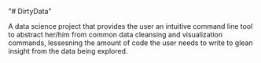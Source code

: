 "# DirtyData" 

A data science project that provides the user an intuitive command line tool to abstract her/him from common data cleansing and visualization commands, lessesning the amount of code the user needs to write to glean insight from the data being explored.  
